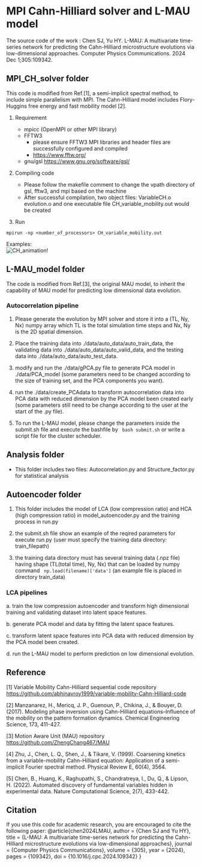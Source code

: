 #  MPI Cahn-Hilliard solver and L-MAU model

The source code of the work : Chen SJ, Yu HY. L-MAU: A multivariate time-series network for predicting the Cahn-Hilliard microstructure evolutions via low-dimensional approaches. Computer Physics Communications. 2024 Dec 1;305:109342.

## MPI_CH_solver folder
This code is modified from Ref.[1], a semi-implicit spectral method, to include simple parallelism with MPI.
The Cahn-Hilliard model includes Flory-Huggins free energy and fast mobility model [2].
1. Requirement
   * mpicc (OpenMPI or other MPI library)
   * FFTW3
     * please ensure FFTW3 MPI libraries and header files are successfully configured and compiled
     * https://www.fftw.org/
   * gnu/gsl https://www.gnu.org/software/gsl/ <br>

2. Compiling code
   * Please follow the makefile comment to change the vpath directory of gsl, fftw3, and mpi based on the machine
   * After successful compilation, two object files: VariableCH.o evolution.o and one executable file CH_variable_mobility.out would be created <br>
   
3. Run 
```
mpirun -np <number_of_processors> CH_variable_mobility.out

``` 
Examples: <br>
![CH_animation!](CH_evol/CH_animation.gif)
## L-MAU_model folder
The code is modified from Ref.[3], the original MAU model, to inherit the capability of MAU model for predicting low dimensional data evolution.

### Autocorrelation pipeline
1. Please generate the evolution by MPI solver and store it into a (TL, Ny, Nx) numpy array which TL is the total simulation time steps and Nx, Ny is the 2D spatial dimension.
  
2. Place the training data into ./data/auto_data/auto_train_data, the validating data into ./data/auto_data/auto_valid_data, and the testing data into ./data/auto_data/auto_test_data.
	
3. modify and run the ./data/gPCA.py file to generate PCA model in ./data/PCA_model (some parameters need to be changed according to the size of training set, and the PCA components you want).

4. run the ./data/create_PCAdata to transform autocorrelation data into PCA data with reduced dimension by the PCA model been created early (some parameters still need to be change according to the user at the start of the .py file).

5. To run the L-MAU model, please change the parameters inside the submit.sh file and execute the bashfile by ` bash submit.sh` or write a script file for the cluster scheduler.


## Analysis folder
* This folder includes two files: Autocorrelation.py and Structure_factor.py for statistical analysis

## Autoencoder folder
1. This folder includes the model of LCA (low compression ratio) and HCA (high compression ratio) in model_autoencoder.py and the training process in run.py

2. the submit.sh file show an example of the reqired parameters for execute run.py (user must specify the training data directory: train_filepath)

3. the training data directory must has several training data (.npz file) having shape (TL(total time), Ny, Nx) that can be loaded by numpy command ` np.load(filename)['data']` (an example file is placed in directory train_data)

### LCA pipelines
  a. train the low compression autoencoder and transform high dimensional training and validating dataset into latent space features.
  
  b. generate PCA model and data by fitting the latent space features.
  
  c. transform latent space features into PCA data with reduced dimension by the PCA model been created.

  d. run the L-MAU model to perform prediction on low dimensional evolution. 



## Reference

[1] Variable Mobility Cahn-Hilliard sequential code repository https://github.com/abhinavroy1999/variable-mobility-Cahn-Hilliard-code

[2] Manzanarez, H., Mericq, J. P., Guenoun, P., Chikina, J., & Bouyer, D. (2017). Modeling phase inversion using Cahn-Hilliard equations–Influence of the mobility on the pattern formation dynamics. Chemical Engineering Science, 173, 411-427.

[3] Motion Aware Unit (MAU) repository https://github.com/ZhengChang467/MAU

[4] Zhu, J., Chen, L. Q., Shen, J., & Tikare, V. (1999). Coarsening kinetics from a variable-mobility Cahn-Hilliard equation: Application of a semi-implicit Fourier spectral method. Physical Review E, 60(4), 3564.

[5] Chen, B., Huang, K., Raghupathi, S., Chandratreya, I., Du, Q., & Lipson, H. (2022). Automated discovery of fundamental variables hidden in experimental data. Nature Computational Science, 2(7), 433-442.


## Citation
If you use this code for academic research, you are encouraged to cite the following paper:
@article{chen2024LMAU, author = {Chen SJ and Yu HY}, title = {L-MAU: A multivariate time-series network for predicting the Cahn-Hilliard microstructure evolutions via low-dimensional approaches}, journal = {Computer Physics Communications}, volume = {305}, year = {2024}, pages = {109342}, doi = {10.1016/j.cpc.2024.109342} }
